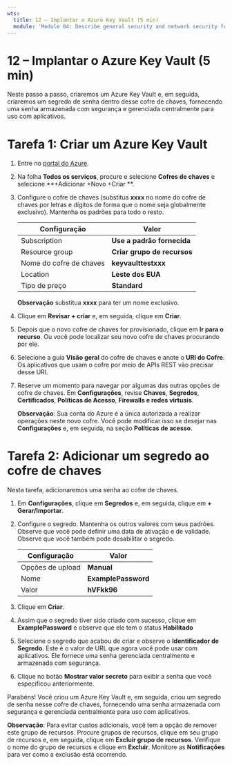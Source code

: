 ```yaml
---
wts:
  title: 12 – Implantar o Azure Key Vault (5 min)
  module: 'Module 04: Describe general security and network security features'
---
```

# <a name="12---implement-azure-key-vault-5-min"></a>12 – Implantar o Azure Key Vault (5 min)

Neste passo a passo, criaremos um Azure Key Vault e, em seguida, criaremos um segredo de senha dentro desse cofre de chaves, fornecendo uma senha armazenada com segurança e gerenciada centralmente para uso com aplicativos.

# <a name="task-1-create-an-azure-key-vault"></a>Tarefa 1: Criar um Azure Key Vault 

1. Entre no [portal do Azure](https://portal.azure.com).

2. Na folha **Todos os serviços**, procure e selecione **Cofres de chaves** e selecione **+Adicionar +Novo +Criar **.

3. Configure o cofre de chaves (substitua **xxxx** no nome do cofre de chaves por letras e dígitos de forma que o nome seja globalmente exclusivo). Mantenha os padrões para todo o resto.

    | Configuração | Valor | 
    | --- | --- |
    | Subscription | **Use a padrão fornecida** |
    | Resource group | **Criar grupo de recursos** |
    | Nome do cofre de chaves | **keyvaulttestxxx** |
    | Location | **Leste dos EUA** |
    | Tipo de preço | **Standard** |
    
    **Observação** substitua **xxxx** para ter um nome exclusivo.
4. Clique em **Revisar + criar** e, em seguida, clique em **Criar**. 

5. Depois que o novo cofre de chaves for provisionado, clique em **Ir para o recurso**. Ou você pode localizar seu novo cofre de chaves procurando por ele. 

6. Selecione a guia **Visão geral** do cofre de chaves e anote o **URI do Cofre**. Os aplicativos que usam o cofre por meio de APIs REST vão precisar desse URI.

7. Reserve um momento para navegar por algumas das outras opções de cofre de chaves. Em **Configurações**, revise **Chaves**, **Segredos**, **Certificados**, **Políticas de Acesso**, **Firewalls e redes virtuais**.

    **Observação**: Sua conta do Azure é a única autorizada a realizar operações neste novo cofre. Você pode modificar isso se desejar nas **Configurações** e, em seguida, na seção **Políticas de acesso**.

# <a name="task-2-add-a-secret-to-the-key-vault"></a>Tarefa 2: Adicionar um segredo ao cofre de chaves
        
Nesta tarefa, adicionaremos uma senha ao cofre de chaves. 

1. Em **Configurações**, clique em **Segredos** e, em seguida, clique em **+ Gerar/Importar**.

2. Configure o segredo. Mantenha os outros valores com seus padrões. Observe que você pode definir uma data de ativação e de validade. Observe que você também pode desabilitar o segredo.

    | Configuração | Valor | 
    | --- | --- |
    | Opções de upload | **Manual** |
    | Nome | **ExamplePassword** |
    | Valor | **hVFkk96** |

3. Clique em **Criar**.

4. Assim que o segredo tiver sido criado com sucesso, clique em **ExamplePassword** e observe que ele tem o status **Habilitado**

5. Selecione o segredo que acabou de criar e observe o **Identificador de Segredo**. Este é o valor de URL que agora você pode usar com aplicativos. Ele fornece uma senha gerenciada centralmente e armazenada com segurança. 

6. Clique no botão **Mostrar valor secreto** para exibir a senha que você especificou anteriormente.


Parabéns! Você criou um Azure Key Vault e, em seguida, criou um segredo de senha nesse cofre de chaves, fornecendo uma senha armazenada com segurança e gerenciada centralmente para uso com aplicativos.

**Observação**: Para evitar custos adicionais, você tem a opção de remover este grupo de recursos. Procure grupos de recursos, clique em seu grupo de recursos e, em seguida, clique em **Excluir grupo de recursos**. Verifique o nome do grupo de recursos e clique em **Excluir**. Monitore as **Notificações** para ver como a exclusão está ocorrendo.

